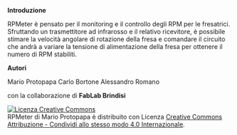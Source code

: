 <p><b>Introduzione</b></p>
RPMeter è pensato per il monitoring e il controllo degli RPM per le fresatrici. Sfruttando un trasmettitore ad infrarosso e il relativo ricevitore, è possibile stimare la velocità angolare di rotazione della fresa e comandare il circuito che andrà a variare la tensione di alimentazione della fresa per ottenere il numero di RPM stabiliti.

<p><b>Autori</b></p>
Mario Protopapa
Carlo Bortone
Alessandro Romano

con la collaborazione di <b>FabLab Brindisi</b>

<a rel="license" href="http://creativecommons.org/licenses/by-sa/4.0/"><img alt="Licenza Creative Commons" style="border-width:0" src="https://i.creativecommons.org/l/by-sa/4.0/88x31.png" /></a><br /><span xmlns:dct="http://purl.org/dc/terms/" property="dct:title">RPMeter</span> di <span xmlns:cc="http://creativecommons.org/ns#" property="cc:attributionName">Mario Protopapa</span> è distribuito con Licenza <a rel="license" href="http://creativecommons.org/licenses/by-sa/4.0/">Creative Commons Attribuzione - Condividi allo stesso modo 4.0 Internazionale</a>.
